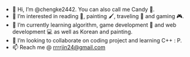 - 👋 Hi, I’m @chengke2442. You can also call me Candy :candy:.
- 👀 I’m interested in reading :book:, painting :paintbrush:, traveling :train2: and gaming :video_game:.
- 🌱 I’m currently learning algorithm, game development :game_die: and web development :computer: as well as Korean and painting.
- 💞️ I’m looking to collaborate on coding project and learning C++ : P.
- 📫 Reach me @ rrrrjin24@gmail.com

<!---
chengke2442/chengke2442 is a ✨ special ✨ repository because its `README.md` (this file) appears on your GitHub profile.
You can click the Preview link to take a look at your changes.
--->
